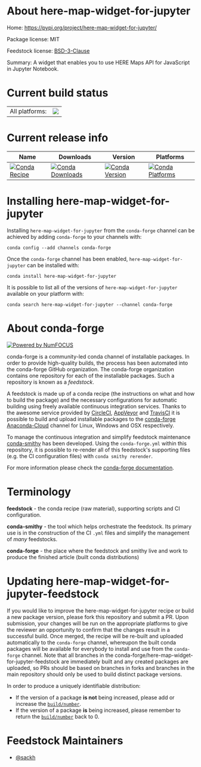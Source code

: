 About here-map-widget-for-jupyter
=================================

Home: https://pypi.org/project/here-map-widget-for-jupyter/

Package license: MIT

Feedstock license: [BSD-3-Clause](https://github.com/conda-forge/here-map-widget-for-jupyter-feedstock/blob/master/LICENSE.txt)

Summary: A widget that enables you to use HERE Maps API for JavaScript in Jupyter Notebook.

Current build status
====================


<table><tr><td>All platforms:</td>
    <td>
      <a href="https://dev.azure.com/conda-forge/feedstock-builds/_build/latest?definitionId=12118&branchName=master">
        <img src="https://dev.azure.com/conda-forge/feedstock-builds/_apis/build/status/here-map-widget-for-jupyter-feedstock?branchName=master">
      </a>
    </td>
  </tr>
</table>

Current release info
====================

| Name | Downloads | Version | Platforms |
| --- | --- | --- | --- |
| [![Conda Recipe](https://img.shields.io/badge/recipe-here--map--widget--for--jupyter-green.svg)](https://anaconda.org/conda-forge/here-map-widget-for-jupyter) | [![Conda Downloads](https://img.shields.io/conda/dn/conda-forge/here-map-widget-for-jupyter.svg)](https://anaconda.org/conda-forge/here-map-widget-for-jupyter) | [![Conda Version](https://img.shields.io/conda/vn/conda-forge/here-map-widget-for-jupyter.svg)](https://anaconda.org/conda-forge/here-map-widget-for-jupyter) | [![Conda Platforms](https://img.shields.io/conda/pn/conda-forge/here-map-widget-for-jupyter.svg)](https://anaconda.org/conda-forge/here-map-widget-for-jupyter) |

Installing here-map-widget-for-jupyter
======================================

Installing `here-map-widget-for-jupyter` from the `conda-forge` channel can be achieved by adding `conda-forge` to your channels with:

```
conda config --add channels conda-forge
```

Once the `conda-forge` channel has been enabled, `here-map-widget-for-jupyter` can be installed with:

```
conda install here-map-widget-for-jupyter
```

It is possible to list all of the versions of `here-map-widget-for-jupyter` available on your platform with:

```
conda search here-map-widget-for-jupyter --channel conda-forge
```


About conda-forge
=================

[![Powered by NumFOCUS](https://img.shields.io/badge/powered%20by-NumFOCUS-orange.svg?style=flat&colorA=E1523D&colorB=007D8A)](http://numfocus.org)

conda-forge is a community-led conda channel of installable packages.
In order to provide high-quality builds, the process has been automated into the
conda-forge GitHub organization. The conda-forge organization contains one repository
for each of the installable packages. Such a repository is known as a *feedstock*.

A feedstock is made up of a conda recipe (the instructions on what and how to build
the package) and the necessary configurations for automatic building using freely
available continuous integration services. Thanks to the awesome service provided by
[CircleCI](https://circleci.com/), [AppVeyor](https://www.appveyor.com/)
and [TravisCI](https://travis-ci.com/) it is possible to build and upload installable
packages to the [conda-forge](https://anaconda.org/conda-forge)
[Anaconda-Cloud](https://anaconda.org/) channel for Linux, Windows and OSX respectively.

To manage the continuous integration and simplify feedstock maintenance
[conda-smithy](https://github.com/conda-forge/conda-smithy) has been developed.
Using the ``conda-forge.yml`` within this repository, it is possible to re-render all of
this feedstock's supporting files (e.g. the CI configuration files) with ``conda smithy rerender``.

For more information please check the [conda-forge documentation](https://conda-forge.org/docs/).

Terminology
===========

**feedstock** - the conda recipe (raw material), supporting scripts and CI configuration.

**conda-smithy** - the tool which helps orchestrate the feedstock.
                   Its primary use is in the construction of the CI ``.yml`` files
                   and simplify the management of *many* feedstocks.

**conda-forge** - the place where the feedstock and smithy live and work to
                  produce the finished article (built conda distributions)


Updating here-map-widget-for-jupyter-feedstock
==============================================

If you would like to improve the here-map-widget-for-jupyter recipe or build a new
package version, please fork this repository and submit a PR. Upon submission,
your changes will be run on the appropriate platforms to give the reviewer an
opportunity to confirm that the changes result in a successful build. Once
merged, the recipe will be re-built and uploaded automatically to the
`conda-forge` channel, whereupon the built conda packages will be available for
everybody to install and use from the `conda-forge` channel.
Note that all branches in the conda-forge/here-map-widget-for-jupyter-feedstock are
immediately built and any created packages are uploaded, so PRs should be based
on branches in forks and branches in the main repository should only be used to
build distinct package versions.

In order to produce a uniquely identifiable distribution:
 * If the version of a package **is not** being increased, please add or increase
   the [``build/number``](https://docs.conda.io/projects/conda-build/en/latest/resources/define-metadata.html#build-number-and-string).
 * If the version of a package **is** being increased, please remember to return
   the [``build/number``](https://docs.conda.io/projects/conda-build/en/latest/resources/define-metadata.html#build-number-and-string)
   back to 0.

Feedstock Maintainers
=====================

* [@sackh](https://github.com/sackh/)

